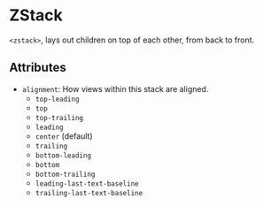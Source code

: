 # ZStack

`<zstack>`, lays out children on top of each other, from back to front.

## Attributes

- `alignment`: How views within this stack are aligned.
    - `top-leading`
    - `top`
    - `top-trailing`
    - `leading`
    - `center` (default)
    - `trailing`
    - `bottom-leading`
    - `bottom`
    - `bottom-trailing`
    - `leading-last-text-baseline`
    - `trailing-last-text-baseline`
